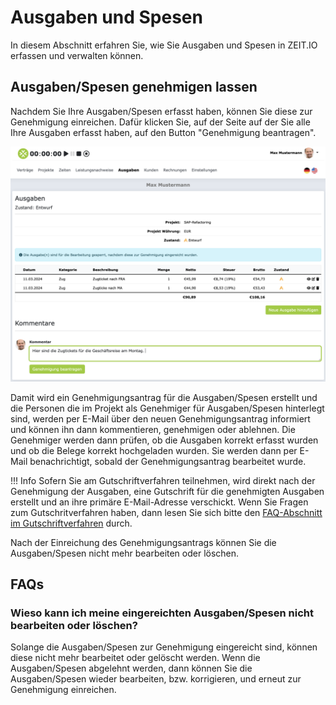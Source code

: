 # Ausgaben und Spesen 

In diesem Abschnitt erfahren Sie, wie Sie Ausgaben und Spesen in ZEIT.IO erfassen und verwalten können.

## Ausgaben/Spesen genehmigen lassen

Nachdem Sie Ihre Ausgaben/Spesen erfasst haben, können Sie diese zur Genehmigung einreichen. 
Dafür klicken Sie, auf der Seite auf der Sie alle Ihre Ausgaben erfasst haben, auf den Button "Genehmigung beantragen".

![Ausgaben/Spesen genehmigen lassen](../img/context-freelance/expenses-10-de.png)

Damit wird ein Genehmigungsantrag für die Ausgaben/Spesen erstellt und die Personen die im Projekt als Genehmiger
für Ausgaben/Spesen hinterlegt sind, werden per E-Mail über den neuen Genehmigungsantrag informiert und können ihn dann
kommentieren, genehmigen oder ablehnen. Die Genehmiger werden dann prüfen, ob die Ausgaben korrekt erfasst wurden und 
ob die Belege korrekt hochgeladen wurden. Sie werden dann per E-Mail benachrichtigt, sobald der Genehmigungsantrag
bearbeitet wurde.

!!! Info
    Sofern Sie am Gutschriftverfahren teilnehmen, wird direkt nach der Genehmigung der
    Ausgaben, eine Gutschrift für die genehmigten Ausgaben erstellt und an ihre primäre
    E-Mail-Adresse verschickt. Wenn Sie Fragen zum Gutschritverfahren haben, dann lesen Sie
    sich bitte den [FAQ-Abschnitt im Gutschriftverfahren](/freiberufler/gutschriftverfahren/#faqs) durch.

Nach der Einreichung des Genehmigungsantrags können Sie die Ausgaben/Spesen nicht mehr bearbeiten oder löschen.

## FAQs 

### Wieso kann ich meine eingereichten Ausgaben/Spesen nicht bearbeiten oder löschen?

Solange die Ausgaben/Spesen zur Genehmigung eingereicht sind, können diese nicht mehr bearbeitet oder gelöscht werden.
Wenn die Ausgaben/Spesen abgelehnt werden, dann können Sie die Ausgaben/Spesen wieder bearbeiten, bzw. korrigieren, 
und erneut zur Genehmigung einreichen.
